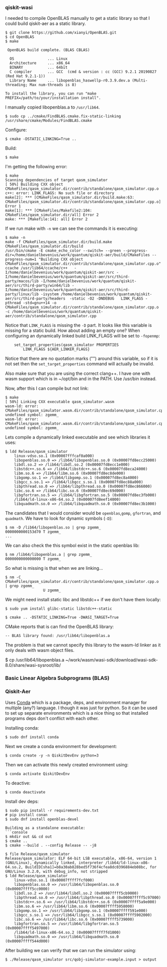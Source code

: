 ### qiskit-wasi

I needed to compile OpenBLAS manually to get a static library so that I could
build qiskit-aer as a static library.
```console
$ git clone https://github.com/xianyi/OpenBLAS.git
$ cd OpenBLAS
$ make

 OpenBLAS build complete. (BLAS CBLAS)

  OS               ... Linux             
  Architecture     ... x86_64               
  BINARY           ... 64bit                 
  C compiler       ... GCC  (cmd & version : cc (GCC) 9.2.1 20190827 (Red Hat 9.2.1-1))
  Library Name     ... libopenblas_haswellp-r0.3.9.dev.a (Multi-threading; Max num-threads is 8)

To install the library, you can run "make PREFIX=/path/to/your/installation install".
```
I manually copied libopenblas.a to `/usr/lib64`.


```console
$ sudo cp ../cmake/FindBLAS.cmake.fix-static-linking /usr/share/cmake/Modules/FindBLAS.cmake
```

Configure:
```console
$ cmake -DSTATIC_LINKING=True ..
```
Build:
```console
$ make
```
I'm getting the following error:
```console
$ make
Scanning dependencies of target qasm_simulator
[ 50%] Building CXX object CMakeFiles/qasm_simulator.dir/contrib/standalone/qasm_simulator.cpp.o
c++: error: LINK_FLAGS: No such file or directory
make[2]: *** [CMakeFiles/qasm_simulator.dir/build.make:63: CMakeFiles/qasm_simulator.dir/contrib/standalone/qasm_simulator.cpp.o] Error 1
make[1]: *** [CMakeFiles/Makefile2:104: CMakeFiles/qasm_simulator.dir/all] Error 2
make: *** [Makefile:141: all] Error 2
```
If we run make with `-n` we can see the commands it is executing:
```console
$ make -n
make -f CMakeFiles/qasm_simulator.dir/build.make CMakeFiles/qasm_simulator.dir/build
/usr/bin/cmake -E cmake_echo_color --switch= --green --progress-dir=/home/danielbevenius/work/quantum/qiskit-aer/build/CMakeFiles --progress-num=1 "Building CXX object CMakeFiles/qasm_simulator.dir/contrib/standalone/qasm_simulator.cpp.o"
ccache /usr/lib64/ccache/c++   -I/home/danielbevenius/work/quantum/qiskit-aer/src -I/home/danielbevenius/work/quantum/qiskit-aer/src/third-party/macos/lib -I/home/danielbevenius/work/quantum/qiskit-aer/src/third-party/win64/lib -I/home/danielbevenius/work/quantum/qiskit-aer/src/third-party/linux/lib -isystem /home/danielbevenius/work/quantum/qiskit-aer/src/third-party/headers  -static -O2 -DNDEBUG   LINK_FLAGS -pthread -std=gnu++14 -o CMakeFiles/qasm_simulator.dir/contrib/standalone/qasm_simulator.cpp.o -c /home/danielbevenius/work/quantum/qiskit-aer/contrib/standalone/qasm_simulator.cpp
```
Notice that `LINK_FLAGS` is missing the `-D` part. It looks like this variable
is missing for a static build. How about adding an empty one?
When configuring an dynamically linked build LINK_FLAGS will be set to `-fopenmp`:
```
	set_target_properties(qasm_simulator PROPERTIES
		LINK_FLAGS ${AER_LINKER_FLAGS}
```
Notice that there are no quotation marks ("") around this variable, so if it is
not set then the `set_target_properties` command will actually be invalid.

Also make sure that you are using the correct clang++. I have one with wasm support
which is in ~/opt/bin and in the PATH. Use /usr/bin instead.

Now, after this I can compile but not link:
```console
$ make
[ 50%] Linking CXX executable qasm_simulator.wasm
wasm-ld: error: CMakeFiles/qasm_simulator.wasm.dir/contrib/standalone/qasm_simulator.cpp.o: undefined symbol: zgemm_
wasm-ld: error: CMakeFiles/qasm_simulator.wasm.dir/contrib/standalone/qasm_simulator.cpp.o: undefined symbol: zgemm_
```

Lets compile a dynamically linked executable and see which libraries it uses:
```console
$ ldd Release/qasm_simulator 
	linux-vdso.so.1 (0x00007fffcaf0a000)
	libopenblas.so.0 => /lib64/libopenblas.so.0 (0x00007fd8ecc25000)
	libdl.so.2 => /lib64/libdl.so.2 (0x00007fd8ecc1e000)
	libstdc++.so.6 => /lib64/libstdc++.so.6 (0x00007fd8eca24000)
	libm.so.6 => /lib64/libm.so.6 (0x00007fd8ec8de000)
	libgomp.so.1 => /lib64/libgomp.so.1 (0x00007fd8ec8a4000)
	libgcc_s.so.1 => /lib64/libgcc_s.so.1 (0x00007fd8ec88a000)
	libpthread.so.0 => /lib64/libpthread.so.0 (0x00007fd8ec866000)
	libc.so.6 => /lib64/libc.so.6 (0x00007fd8ec69d000)
	libgfortran.so.5 => /lib64/libgfortran.so.5 (0x00007fd8ec3fb000)
	/lib64/ld-linux-x86-64.so.2 (0x00007fd8eef14000)
	libquadmath.so.0 => /lib64/libquadmath.so.0 (0x00007fd8ec3b1000)
```
The candidates that I would consider would be `openblas`,`gomp`, `gfortran`, and
`quadmath`.
We have to look for dynamic symbols (`-D`):
```console
$ nm -D /lib64/libopenblas.so | grep zgemm_
0000000000153d70 T zgemm_
...
```
We can also check the this symbol exist in the static openblas lib:
```console
$ nm /lib64/libopenblas.a | grep zgemm_
0000000000000000 T zgemm_
```
So what is missing is that when we are linking...


```console
$ nm -C CMakeFiles/qasm_simulator.dir/contrib/standalone/qasm_simulator.cpp.o | grep zgemm_
                 U zgemm_
```

We might need install static libc and libstdc++ if we don't have them locally:
```console
$ sudo yum install glibc-static libstdc++-static
```
```console
$ cmake .. -DSTATIC_LINKING=True -DWASI_TARGET=True
```
CMake reports that is can find the OpenBLAS library:
```
-- BLAS library found: /usr/lib64/libopenblas.a
```
The problem is that we cannot specify this library to the wasm-ld linker as it
only deals with wasm object files.

$ cp /usr/lib64/libopenblas.a ~/work/wasm/wasi-sdk/download/wasi-sdk-8.0/share/wasi-sysroot/lib/


### Basic Linear Algebra Subprograms (BLAS)


### Qiskit-Aer
Uses [Conda](https://docs.conda.io/en/latest/) which is a package, deps, and
environment manager for multiple (any?) language. I though it was just for
python.
So it can be used to set up separate environments which is a nice thing so that
installed programs deps don't conflict with each other.

Installing conda:
```console
$ sudo dnf install conda
```
Next we create a conda environment for development:
```console
$ conda create -y -n QiskitDevEnv python=3
```
Then we can activate this newly created environment using:
```console
$ conda activate QiskitDevEnv
```
To deactive:
```console
$ conda deactivate
```
Install dev deps:
```console
$ sudo pip install -r requirements-dev.txt
# pip install conan
$ sudo dnf install openblas-devel

Building as a standalone executable:
```console
$ mkdir out && cd out
$ cmake ..
$ cmake --build . --config Release -- -j8
```
```console
$ file Release/qasm_simulator 
Release/qasm_simulator: ELF 64-bit LSB executable, x86-64, version 1 (GNU/Linux), dynamically linked, interpreter /lib64/ld-linux-x86-64.so.2, BuildID[sha1]=b8a30ab828bed5f736f4cfea8dc0396884eb08bc, for GNU/Linux 3.2.0, with debug_info, not stripped
$ ldd Release/qasm_simulator 
	linux-vdso.so.1 (0x00007ffff7fcf000)
	libopenblas.so.0 => /usr/lib64/libopenblas.so.0 (0x00007ffff5cc0000)
	libdl.so.2 => /usr/lib64/libdl.so.2 (0x00007ffff5cb9000)
	libpthread.so.0 => /usr/lib64/libpthread.so.0 (0x00007ffff5c97000)
	libstdc++.so.6 => /usr/lib64/libstdc++.so.6 (0x00007ffff5a9e000)
	libm.so.6 => /usr/lib64/libm.so.6 (0x00007ffff5958000)
	libgomp.so.1 => /usr/lib64/libgomp.so.1 (0x00007ffff591e000)
	libgcc_s.so.1 => /usr/lib64/libgcc_s.so.1 (0x00007ffff5902000)
	libc.so.6 => /usr/lib64/libc.so.6 (0x00007ffff5739000)
	libgfortran.so.5 => /usr/lib64/libgfortran.so.5 (0x00007ffff5497000)
	/lib64/ld-linux-x86-64.so.2 (0x00007ffff7fd1000)
	libquadmath.so.0 => /usr/lib64/libquadmath.so.0 (0x00007ffff544d000)
```
After building we can verify that we can run the simulator using:
```console
$ ./Release/qasm_simulator src/qobj-simulator-example.input > output
```


